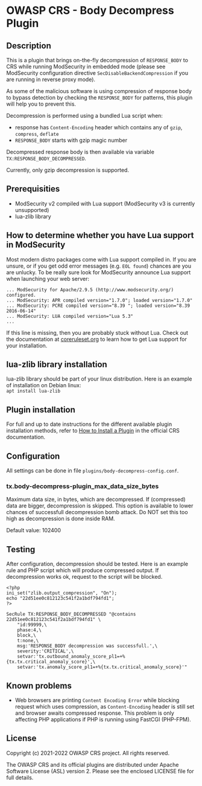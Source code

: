 # OWASP CRS - Body Decompress Plugin

## Description

This is a plugin that brings on-the-fly decompression of `RESPONSE_BODY` to CRS
while running ModSecurity in embedded mode (please see ModSecurity configuration
directive `SecDisableBackendCompression` if you are running in reverse proxy
mode).

As some of the malicious software is using compression of response body to
bypass detection by checking the `RESPONSE_BODY` for patterns, this plugin will
help you to prevent this.

Decompression is performed using a bundled Lua script when:
 * response has `Content-Encoding` header which contains any of `gzip`, `compress`, `deflate`
 * `RESPONSE_BODY` starts with gzip magic number

Decompressed response body is then available via variable `TX:RESPONSE_BODY_DECOMPRESSED`.

Currently, only gzip decompression is supported.

## Prerequisities

 * ModSecurity v2 compiled with Lua support (ModSecurity v3 is currently unsupported)
 * lua-zlib library

## How to determine whether you have Lua support in ModSecurity

Most modern distro packages come with Lua support compiled in. If you are unsure, or if you get odd error messages (e.g. `EOL found`) chances are you are unlucky. To be really sure look for ModSecurity announce Lua support when launching your web server:

```
... ModSecurity for Apache/2.9.5 (http://www.modsecurity.org/) configured.
... ModSecurity: APR compiled version="1.7.0"; loaded version="1.7.0"
... ModSecurity: PCRE compiled version="8.39 "; loaded version="8.39 2016-06-14"
... ModSecurity: LUA compiled version="Lua 5.3"
...
```

If this line is missing, then you are probably stuck without Lua. Check out the documentation at [coreruleset.org](https://coreruleset.org/docs) to learn how to get Lua support for your installation.

## lua-zlib library installation

lua-zlib library should be part of your linux distribution. Here is an example
of installation on Debian linux:  
`apt install lua-zlib`

## Plugin installation

For full and up to date instructions for the different available plugin
installation methods, refer to [How to Install a Plugin](https://coreruleset.org/docs/concepts/plugins/#how-to-install-a-plugin)
in the official CRS documentation.

## Configuration

All settings can be done in file `plugins/body-decompress-config.conf`.

### tx.body-decompress-plugin_max_data_size_bytes

Maximum data size, in bytes, which are decompressed. If (compressed) data are
bigger, decompression is skipped. This option is available to lower chances of
successfull decompression bomb attack. Do NOT set this too high as decompression
is done inside RAM.

Default value: 102400

## Testing

After configuration, decompression should be tested. Here is an example rule and
PHP script which will produce compressed output. If decompression works ok,
request to the script will be blocked.

```
<?php
ini_set("zlib.output_compression", "On");
echo "22d51ee0c812123c541f2a1bdf794fd1";
?>
```

```
SecRule TX:RESPONSE_BODY_DECOMPRESSED "@contains 22d51ee0c812123c541f2a1bdf794fd1" \
    "id:99999,\
    phase:4,\
    block,\
    t:none,\
    msg:'RESPONSE_BODY decompression was successfull.',\
    severity:'CRITICAL',\
    setvar:'tx.outbound_anomaly_score_pl1=+%{tx.tx.critical_anomaly_score}',\
    setvar:'tx.anomaly_score_pl1=+%{tx.tx.critical_anomaly_score}'"
```

## Known problems

 * Web browsers are printing `Content Encoding Error` while blocking request
   which uses compression, as `Content-Encoding` header is still set and browser
   awaits compressed response. This problem is only affecting PHP applications
   if PHP is running using FastCGI (PHP-FPM).

## License

Copyright (c) 2021-2022 OWASP CRS project. All rights reserved.

The OWASP CRS and its official plugins are distributed
under Apache Software License (ASL) version 2. Please see the enclosed LICENSE
file for full details.
